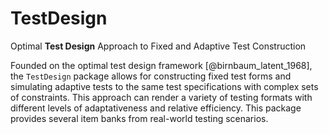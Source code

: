 # TestDesign
Optimal **Test Design** Approach to Fixed and Adaptive Test Construction


 Founded on the optimal test design framework [@birnbaum_latent_1968], the `TestDesign` package allows for constructing fixed test forms and simulating adaptive tests to the same test specifications with complex sets of constraints. This approach can render a variety of testing formats with different levels of adaptativeness and relative efficiency. This package provides several item banks from real-world testing scenarios.
